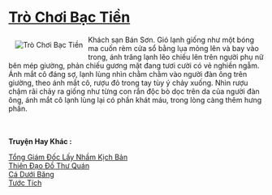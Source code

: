 <a href="https://utruyen.com/tro-choi-bac-tien/25438/" title="Trò Chơi Bạc Tiền"><h1>Trò Chơi Bạc Tiền</h1></a><div style="display:table"><img align="right" style="float: left; padding: 10px;" src="https://utruyen.com/images/story/200x260/tro-choi-bac-tien.jpg" alt="Trò Chơi Bạc Tiền">Khách sạn Bán Sơn. Gió lạnh giống như một bóng ma cuốn rèm cửa sổ bằng lụa mỏng lên và bay vào trong, ánh trăng lạnh lẽo chiếu lên trên người phụ nữ bên mép giường, phản chiếu gương mặt đang tươi cười có vẻ nghiền ngẫm. Ánh mắt cô đáng sợ, lạnh lùng nhìn chằm chằm vào người đàn ông trên giường, theo ánh mắt cô, rượu đỏ trong tay tùy ý chảy xuống. Nhìn rượu chậm rãi chảy ra giống như từng con rắn độc bò dọc trên da của người đàn ông, ánh mắt cô lạnh lùng lại có phần khát máu, trong lòng càng thêm hưng phấn.<br/><br/></div><p><br><b>Truyện Hay Khác :</b></p><a href="https://utruyen.com/tong-giam-doc-lay-nham-kich-ban/25000/" alt="Tổng Giám Đốc Lấy Nhầm Kịch Bản">Tổng Giám Đốc Lấy Nhầm Kịch Bản</a><br/><a href="https://github.com/quanluxury/truyenhot/tree/master/truyenhay/16819/" alt="Thiên Đạo Đồ Thư Quán">Thiên Đạo Đồ Thư Quán</a><br/><a href="https://github.com/quanluxury/ngontinh_sac/tree/master/truyenhay/22077/" alt="Cá Dưới Băng">Cá Dưới Băng</a><br/><a href="https://truyenhot2019.blogspot.com/2019/12/tuoc-tich.html" alt="Tước Tích">Tước Tích</a><br/>